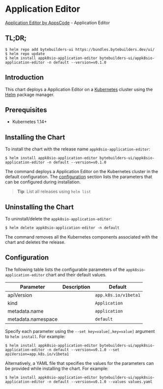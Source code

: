 # Application Editor

[Application Editor by AppsCode](https://byte.builders) - Application Editor

## TL;DR;

```console
$ helm repo add bytebuilders-ui https://bundles.bytebuilders.dev/ui/
$ helm repo update
$ helm install appk8sio-application-editor bytebuilders-ui/appk8sio-application-editor -n default --version=v0.1.0
```

## Introduction

This chart deploys a Application Editor on a [Kubernetes](http://kubernetes.io) cluster using the [Helm](https://helm.sh) package manager.

## Prerequisites

- Kubernetes 1.14+

## Installing the Chart

To install the chart with the release name `appk8sio-application-editor`:

```console
$ helm install appk8sio-application-editor bytebuilders-ui/appk8sio-application-editor -n default --version=v0.1.0
```

The command deploys a Application Editor on the Kubernetes cluster in the default configuration. The [configuration](#configuration) section lists the parameters that can be configured during installation.

> **Tip**: List all releases using `helm list`

## Uninstalling the Chart

To uninstall/delete the `appk8sio-application-editor`:

```console
$ helm delete appk8sio-application-editor -n default
```

The command removes all the Kubernetes components associated with the chart and deletes the release.

## Configuration

The following table lists the configurable parameters of the `appk8sio-application-editor` chart and their default values.

|     Parameter      | Description |       Default        |
|--------------------|-------------|----------------------|
| apiVersion         |             | `app.k8s.io/v1beta1` |
| kind               |             | `Application`        |
| metadata.name      |             | `application`        |
| metadata.namespace |             | `default`            |


Specify each parameter using the `--set key=value[,key=value]` argument to `helm install`. For example:

```console
$ helm install appk8sio-application-editor bytebuilders-ui/appk8sio-application-editor -n default --version=v0.1.0 --set apiVersion=app.k8s.io/v1beta1
```

Alternatively, a YAML file that specifies the values for the parameters can be provided while
installing the chart. For example:

```console
$ helm install appk8sio-application-editor bytebuilders-ui/appk8sio-application-editor -n default --version=v0.1.0 --values values.yaml
```
